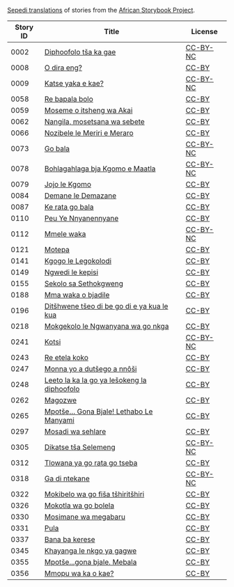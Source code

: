 [Sepedi translations](http://my.africanstorybook.org/language/sepedi) of stories from the [African Storybook Project](http://my.africanstorybook.org).

Story ID | Title | License
-------- | ----- | -------
0002 | [Diphoofolo tša ka gae](http://africanstorybook.org/stories/diphoofolo-tša-ka-gae) | [CC-BY-NC](https://creativecommons.org/licenses/by-nc/3.0/)
0008 | [O dira eng?](http://africanstorybook.org/stories/o-dira-eng) | [CC-BY](https://creativecommons.org/licenses/by/3.0/)
0009 | [Katse yaka e kae?](http://africanstorybook.org/stories/katse-yaka-e-kae) | [CC-BY-NC](https://creativecommons.org/licenses/by-nc/3.0/)
0058 | [Re bapala bolo](http://africanstorybook.org/stories/re-bapala-bolo) | [CC-BY](https://creativecommons.org/licenses/by/3.0/)
0059 | [Moseme o itsheng wa Akai](http://africanstorybook.org/stories/moseme-o-itsheng-wa-akai) | [CC-BY](https://creativecommons.org/licenses/by/3.0/)
0062 | [Nangila, mosetsana wa sebete](http://africanstorybook.org/stories/nangila-mosetsana-wa-sebete) | [CC-BY](https://creativecommons.org/licenses/by/4.0/)
0066 | [Nozibele le Meriri e Meraro](http://africanstorybook.org/stories/nozibele-le-meriri-e-meraro-0) | [CC-BY](https://creativecommons.org/licenses/by/3.0/)
0073 | [Go bala](http://africanstorybook.org/stories/go-bala) | [CC-BY-NC](https://creativecommons.org/licenses/by-nc/3.0/)
0078 | [Bohlagahlaga bja Kgomo e Maatla](http://africanstorybook.org/stories/bohlagahlaga-bja-kgomo-e-maatla) | [CC-BY-NC](https://creativecommons.org/licenses/by-nc/3.0/)
0079 | [Jojo le Kgomo](http://africanstorybook.org/stories/jojo-le-kgomo) | [CC-BY](https://creativecommons.org/licenses/by/3.0/)
0084 | [Demane le Demazane](http://africanstorybook.org/stories/demane-le-demazane) | [CC-BY](https://creativecommons.org/licenses/by/3.0/)
0087 | [Ke rata go bala](http://africanstorybook.org/stories/ke-rata-go-bala) | [CC-BY](https://creativecommons.org/licenses/by/3.0/)
0110 | [Peu Ye Nnyanennyane](http://africanstorybook.org/reader.php?id=21377&d=0&a=1) | [CC-BY](https://creativecommons.org/licenses/by/4.0/)
0112 | [Mmele waka](http://africanstorybook.org/stories/mmele-waka) | [CC-BY-NC](https://creativecommons.org/licenses/by-nc/3.0/)
0121 | [Motepa](http://africanstorybook.org/stories/motepa) | [CC-BY](https://creativecommons.org/licenses/by/3.0/)
0141 | [Kgogo le Legokolodi](http://africanstorybook.org/stories/kgogo-le-legokolodi) | [CC-BY](https://creativecommons.org/licenses/by/3.0/)
0149 | [Ngwedi le kepisi](http://africanstorybook.org/stories/ngwedi-le-kepisi) | [CC-BY](https://creativecommons.org/licenses/by/3.0/)
0155 | [Sekolo sa Sethokgweng](http://africanstorybook.org/stories/sekolo-sa-sethokgweng) | [CC-BY](https://creativecommons.org/licenses/by/3.0/)
0188 | [Mma waka o bjadile](http://africanstorybook.org/stories/mma-waka-o-bjadile) | [CC-BY](https://creativecommons.org/licenses/by/3.0/)
0196 | [Ditšhwene tšeo di be go di e ya kua le kua](http://africanstorybook.org/stories/ditšhwene-tšeo-di-be-go-di-e-ya-kua-le-kua) | [CC-BY](https://creativecommons.org/licenses/by/3.0/)
0218 | [Mokgekolo le Ngwanyana wa go nkga](http://africanstorybook.org/stories/mokgekolo-le-ngwanyana-wa-go-nkga) | [CC-BY](https://creativecommons.org/licenses/by/3.0/)
0241 | [Kotsi](http://africanstorybook.org/stories/kotsi-1) | [CC-BY-NC](https://creativecommons.org/licenses/by-nc/3.0/)
0243 | [Re etela koko](http://africanstorybook.org/stories/re-etela-koko) | [CC-BY](https://creativecommons.org/licenses/by/4.0/)
0247 | [Monna yo a dutšego a nnôši](http://africanstorybook.org/stories/monna-yo-dutšego-nnôši-1) | [CC-BY](https://creativecommons.org/licenses/by/3.0/)
0248 | [Leeto la ka la go ya lešokeng la diphoofolo](http://africanstorybook.org/stories/leeto-la-ka-la-go-ya-lešokeng-la-diphoofolo) | [CC-BY](https://creativecommons.org/licenses/by/4.0/)
0262 | [Magozwe](http://africanstorybook.org/reader.php?id=18159&d=0&a=1) | [CC-BY](https://creativecommons.org/licenses/by/4.0/)
0265 | [Mpotše… Gona Bjale! Lethabo Le Manyami](http://africanstorybook.org/stories/mpotše…-gona-bjale-lethabo-le-manyami) | [CC-BY](https://creativecommons.org/licenses/by/3.0/)
0297 | [Mosadi wa sehlare](http://africanstorybook.org/stories/mosadi-wa-sehlare) | [CC-BY](https://creativecommons.org/licenses/by/3.0/)
0305 | [Dikatse tša Selemeng](http://africanstorybook.org/stories/dikatse-tša-selemeng) | [CC-BY-NC](https://creativecommons.org/licenses/by-nc/4.0/)
0312 | [Tlowana ya go rata go tseba](http://africanstorybook.org/stories/tlowana-ya-go-rata-go-tseba) | [CC-BY](https://creativecommons.org/licenses/by/3.0/)
0318 | [Ga di ntekane](http://africanstorybook.org/stories/ga-di-ntekane) | [CC-BY-NC](https://creativecommons.org/licenses/by-nc/3.0/)
0322 | [Mokibelo wa go fiša tšhiritšhiri](http://africanstorybook.org/stories/mokibelo-wa-go-fiša-tšhiritšhiri) | [CC-BY](https://creativecommons.org/licenses/by/3.0/)
0326 | [Mokotla wa go bolela](http://africanstorybook.org/stories/mokotla-wa-go-bolela-1) | [CC-BY](https://creativecommons.org/licenses/by/3.0/)
0330 | [Mosimane wa megabaru](http://africanstorybook.org/stories/mosimane-wa-megabaru) | [CC-BY](https://creativecommons.org/licenses/by/3.0/)
0331 | [Pula](http://africanstorybook.org/stories/pula) | [CC-BY](https://creativecommons.org/licenses/by/3.0/)
0337 | [Bana ba kerese](http://africanstorybook.org/stories/bana-ba-kerese) | [CC-BY](https://creativecommons.org/licenses/by/3.0/)
0345 | [Khayanga le nkgo ya gagwe](http://africanstorybook.org/stories/khayanga-le-nkgo-ya-gagwe) | [CC-BY](https://creativecommons.org/licenses/by/3.0/)
0355 | [Mpotše...gona bjale. Mebala](http://africanstorybook.org/stories/mpotšegona-bjale-mebala) | [CC-BY](https://creativecommons.org/licenses/by/3.0/)
0356 | [Mmopu wa ka o kae?](http://africanstorybook.org/stories/mmopu-wa-ka-o-kae) | [CC-BY](https://creativecommons.org/licenses/by/3.0/)
